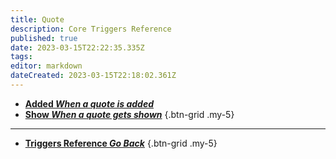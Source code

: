 ```yaml
---
title: Quote
description: Core Triggers Reference
published: true
date: 2023-03-15T22:22:35.335Z
tags: 
editor: markdown
dateCreated: 2023-03-15T22:18:02.361Z
---
```


- [<i class="mdi mdi-comment-quote primary--text"></i> **Added *When a quote is added***](/Triggers/Core/Quote/Added)
- [<i class="mdi mdi-comment-quote-outline primary--text"></i> **Show *When a quote gets shown***](/Triggers/Core/Quote/Show)
{.btn-grid .my-5}

---

- [<i class="mdi mdi-chevron-left"></i>**Triggers Reference *Go Back***](/Triggers)
{.btn-grid .my-5}